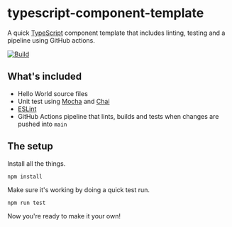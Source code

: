 # typescript-component-template

A quick [TypeScript](https://www.typescriptlang.org/) component template that includes linting, testing and a pipeline using GitHub actions.

[![Build](https://github.com/michael-parkins/typescript-component-template/actions/workflows/build.yml/badge.svg)](https://github.com/michael-parkins/typescript-component-template/actions/workflows/build.yml)

## What's included
- Hello World source files
- Unit test using [Mocha](https://mochajs.org/) and [Chai](https://www.chaijs.com/)
- [ESLint](https://eslint.org/)
- GitHub Actions pipeline that lints, builds and tests when changes are pushed into `main`

## The setup

Install all the things.
```
npm install
```

Make sure it's working by doing a quick test run.
```
npm run test
```

Now you're ready to make it your own!
